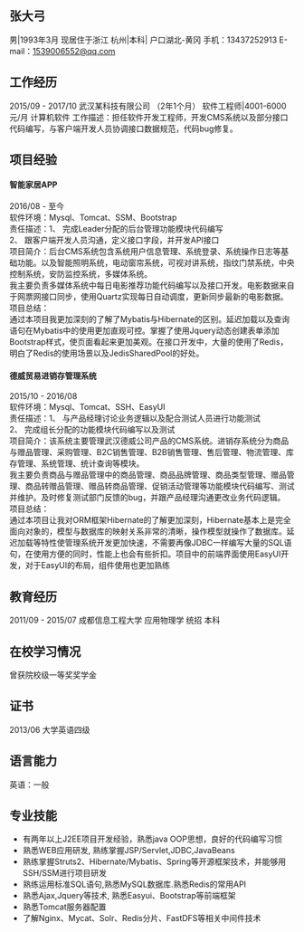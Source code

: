 ## 张大弓
男|1993年3月
现居住于浙江 杭州|本科| 户口湖北-黄冈
手机：13437252913
E-mail：1539006552@qq.com






## 工作经历

2015/09 - 2017/10	武汉某科技有限公司 （2年1个月）
软件工程师|4001-6000元/月
计算机软件
工作描述：担任软件开发工程师，开发CMS系统以及部分接口代码编写，与客户端开发人员协调接口数据规范，代码bug修复。



## 项目经验

#### 智能家居APP
2016/08 - 至今 	
软件环境：Mysql、Tomcat、SSM、Bootstrap    
责任描述：1、 完成Leader分配的后台管理功能模块代码编写    
2、 跟客户端开发人员沟通，定义接口字段，并开发API接口    
项目简介：后台CMS系统包含系统用户信息管理、系统登录、系统操作日志等基础功能。以及智能照明系统，电动窗帘系统，可视对讲系统，指纹门禁系统，中央控制系统，安防监控系统，多媒体系统。    
我主要负责多媒体系统中每日电影推荐功能代码编写以及接口开发。电影数据来自于网票网接口同步，使用Quartz实现每日自动调度，更新同步最新的电影数据。    
项目总结：    
通过本项目我更加深刻的了解了Mybatis与Hibernate的区别。延迟加载以及查询语句在Mybatis中的使用更加直观可控。掌握了使用Jquery动态创建表单添加Bootstrap样式，使页面看起来更加美观。在接口开发中，大量的使用了Redis，明白了Redis的使用场景以及JedisSharedPool的好处。

#### 德威贸易进销存管理系统
2015/10 - 2016/08    	
软件环境：Mysql、Tomcat、SSH、EasyUI    
责任描述：1、 与产品经理讨论业务逻辑以及配合测试人员进行功能测试    
2、 完成组长分配的功能模块代码编写以及测试    
项目简介：该系统主要管理武汉德威公司产品的CMS系统。进销存系统分为商品与赠品管理、采购管理、B2C销售管理、B2B销售管理、售后管理、物流管理、库存管理、系统管理、统计查询等模块。    
我主要负责商品与赠品管理中的商品管理、商品品牌管理、商品类型管理、赠品管理、商品转赠品管理、赠品转商品管理、促销活动管理等功能模块代码编写、测试并维护。及时修复测试部门反馈的bug，并跟产品经理沟通更改业务代码逻辑。    
项目总结：    
通过本项目让我对ORM框架Hibernate的了解更加深刻，Hibernate基本上是完全面向对象的，模型与数据库的映射关系非常的清晰，操作模型就操作了数据库。延迟加载等特性使管理系统开发更加快速，不需要再像JDBC一样编写大量的SQL语句，在使用方便的同时，性能上也会有些折扣。项目中的前端界面使用EasyUI开发，对于EasyUI的布局，组件使用也更加熟练    



## 教育经历

2011/09 - 2015/07	成都信息工程大学  应用物理学  统招  本科



## 在校学习情况

曾获院校级一等奖奖学金



## 证书

2013/06	大学英语四级



## 语言能力

英语：一般



## 专业技能

- 有两年以上J2EE项目开发经验，熟悉java OOP思想，良好的代码编写习惯
- 熟悉WEB应用研发, 熟练掌握JSP/Servlet,JDBC,JavaBeans
- 熟练掌握Struts2、Hibernate/Mybatis、Spring等开源框架技术，并能够用SSH/SSM进行项目研发
- 熟练运用标准SQL语句,熟悉MySQL数据库.熟悉Redis的常用API
- 熟悉Ajax,Jquery等技术, 熟悉Easyui、Bootstrap等前端框架
- 熟悉Tomcat服务器配置
- 了解Nginx、Mycat、Solr、Redis分片、FastDFS等相关中间件技术 

